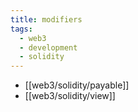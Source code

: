 ```yaml
---
title: modifiers
tags:
  - web3
  - development
  - solidity
---
```


- [[web3/solidity/payable]]
- [[web3/solidity/view]]
